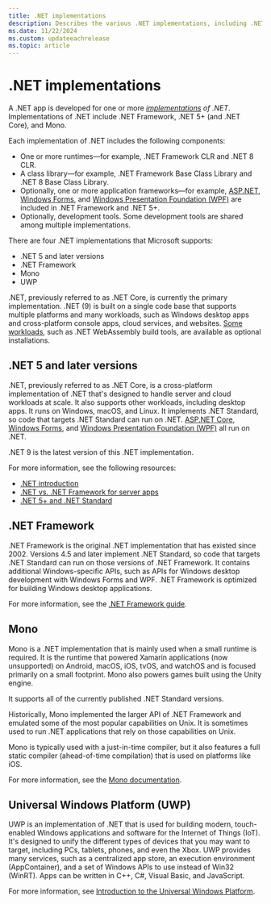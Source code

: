 ```yaml
---
title: .NET implementations
description: Describes the various .NET implementations, including .NET 5+, .NET Framework, Mono, and UWP.
ms.date: 11/22/2024
ms.custom: updateeachrelease
ms.topic: article
---
```

# .NET implementations

A .NET app is developed for one or more *[implementations](../standard/glossary.md#implementation-of-net) of .NET*. Implementations of .NET include .NET Framework, .NET 5+ (and .NET Core), and Mono.

Each implementation of .NET includes the following components:

- One or more runtimes&mdash;for example, .NET Framework CLR and .NET 8 CLR.
- A class library&mdash;for example, .NET Framework Base Class Library and .NET 8 Base Class Library.
- Optionally, one or more application frameworks&mdash;for example, [ASP.NET](https://www.asp.net/), [Windows Forms](/dotnet/desktop/winforms/windows-forms-overview), and [Windows Presentation Foundation (WPF)](/dotnet/desktop/wpf/) are included in .NET Framework and .NET 5+.
- Optionally, development tools. Some development tools are shared among multiple implementations.

There are four .NET implementations that Microsoft supports:

- .NET 5 and later versions
- .NET Framework
- Mono
- UWP

.NET, previously referred to as .NET Core, is currently the primary implementation. .NET (9) is built on a single code base that supports multiple platforms and many workloads, such as Windows desktop apps and cross-platform console apps, cloud services, and websites. [Some workloads](../core/whats-new/dotnet-6.md#sdk-workloads), such as .NET WebAssembly build tools, are available as optional installations.

## .NET 5 and later versions

.NET, previously referred to as .NET Core, is a cross-platform implementation of .NET that's designed to handle server and cloud workloads at scale. It also supports other workloads, including desktop apps. It runs on Windows, macOS, and Linux. It implements .NET Standard, so code that targets .NET Standard can run on .NET. [ASP.NET Core](https://dotnet.microsoft.com/learn/aspnet/what-is-aspnet-core), [Windows Forms](/dotnet/desktop/winforms/windows-forms-overview), and [Windows Presentation Foundation (WPF)](/dotnet/desktop/wpf/) all run on .NET.

.NET 9 is the latest version of this .NET implementation.

For more information, see the following resources:

- [.NET introduction](../core/introduction.md)
- [.NET vs. .NET Framework for server apps](../standard/choosing-core-framework-server.md)
- [.NET 5+ and .NET Standard](../standard/net-standard.md#net-5-and-net-standard)

## .NET Framework

.NET Framework is the original .NET implementation that has existed since 2002. Versions 4.5 and later implement .NET Standard, so code that targets .NET Standard can run on those versions of .NET Framework. It contains additional Windows-specific APIs, such as APIs for Windows desktop development with Windows Forms and WPF. .NET Framework is optimized for building Windows desktop applications.

For more information, see the [.NET Framework guide](../framework/index.yml).

## Mono

Mono is a .NET implementation that is mainly used when a small runtime is required. It is the runtime that powered Xamarin applications (now unsupported) on Android, macOS, iOS, tvOS, and watchOS and is focused primarily on a small footprint. Mono also powers games built using the Unity engine.

It supports all of the currently published .NET Standard versions.

Historically, Mono implemented the larger API of .NET Framework and emulated some of the most popular capabilities on Unix. It is sometimes used to run .NET applications that rely on those capabilities on Unix.

Mono is typically used with a just-in-time compiler, but it also features a full static compiler (ahead-of-time compilation) that is used on platforms like iOS.

For more information, see the [Mono documentation](https://www.mono-project.com/docs/).

## Universal Windows Platform (UWP)

UWP is an implementation of .NET that is used for building modern, touch-enabled Windows applications and software for the Internet of Things (IoT). It's designed to unify the different types of devices that you may want to target, including PCs, tablets, phones, and even the Xbox. UWP provides many services, such as a centralized app store, an execution environment (AppContainer), and a set of Windows APIs to use instead of Win32 (WinRT). Apps can be written in C++, C#, Visual Basic, and JavaScript.

For more information, see [Introduction to the Universal Windows Platform](/windows/uwp/get-started/universal-application-platform-guide).
